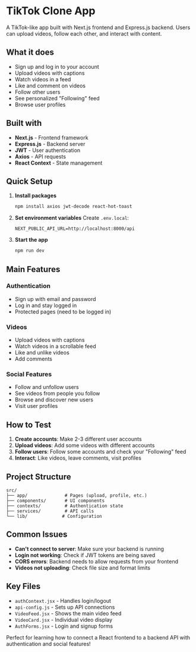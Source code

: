 # TikTok Clone App

A TikTok-like app built with Next.js frontend and Express.js backend. Users can upload videos, follow each other, and interact with content.

## What it does
- Sign up and log in to your account
- Upload videos with captions
- Watch videos in a feed
- Like and comment on videos
- Follow other users
- See personalized "Following" feed
- Browse user profiles

## Built with
- **Next.js** - Frontend framework
- **Express.js** - Backend server
- **JWT** - User authentication
- **Axios** - API requests
- **React Context** - State management

## Quick Setup

1. **Install packages**
   ```bash
   npm install axios jwt-decode react-hot-toast
   ```

2. **Set environment variables**
   Create `.env.local`:
   ```
   NEXT_PUBLIC_API_URL=http://localhost:8000/api
   ```

3. **Start the app**
   ```bash
   npm run dev
   ```

## Main Features

### Authentication
- Sign up with email and password
- Log in and stay logged in
- Protected pages (need to be logged in)

### Videos
- Upload videos with captions
- Watch videos in a scrollable feed
- Like and unlike videos
- Add comments

### Social Features
- Follow and unfollow users
- See videos from people you follow
- Browse and discover new users
- Visit user profiles

## How to Test

1. **Create accounts**: Make 2-3 different user accounts
2. **Upload videos**: Add some videos with different accounts
3. **Follow users**: Follow some accounts and check your "Following" feed
4. **Interact**: Like videos, leave comments, visit profiles

## Project Structure
```
src/
├── app/              # Pages (upload, profile, etc.)
├── components/       # UI components
├── contexts/         # Authentication state
├── services/         # API calls
└── lib/             # Configuration
```

## Common Issues
- **Can't connect to server**: Make sure your backend is running
- **Login not working**: Check if JWT tokens are being saved
- **CORS errors**: Backend needs to allow requests from your frontend
- **Videos not uploading**: Check file size and format limits

## Key Files
- `authContext.jsx` - Handles login/logout
- `api-config.js` - Sets up API connections
- `VideoFeed.jsx` - Shows the main video feed
- `VideoCard.jsx` - Individual video display
- `AuthForms.jsx` - Login and signup forms

Perfect for learning how to connect a React frontend to a backend API with authentication and social features!